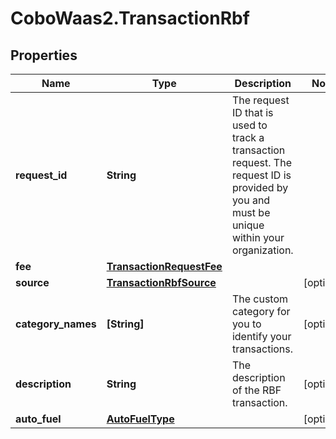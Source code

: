 # CoboWaas2.TransactionRbf

## Properties

Name | Type | Description | Notes
------------ | ------------- | ------------- | -------------
**request_id** | **String** | The request ID that is used to track a transaction request. The request ID is provided by you and must be unique within your organization. | 
**fee** | [**TransactionRequestFee**](TransactionRequestFee.md) |  | 
**source** | [**TransactionRbfSource**](TransactionRbfSource.md) |  | [optional] 
**category_names** | **[String]** | The custom category for you to identify your transactions. | [optional] 
**description** | **String** | The description of the RBF transaction. | [optional] 
**auto_fuel** | [**AutoFuelType**](AutoFuelType.md) |  | [optional] 


